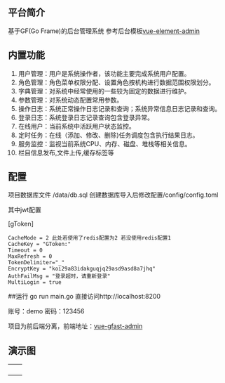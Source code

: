 ## 平台简介
基于GF(Go Frame)的后台管理系统
参考后台模板[vue-element-admin](https://github.com/PanJiaChen/vue-element-admin)

## 内置功能

1.  用户管理：用户是系统操作者，该功能主要完成系统用户配置。
2.  角色管理：角色菜单权限分配、设置角色按机构进行数据范围权限划分。
3.  字典管理：对系统中经常使用的一些较为固定的数据进行维护。
4.  参数管理：对系统动态配置常用参数。
5.  操作日志：系统正常操作日志记录和查询；系统异常信息日志记录和查询。
6. 登录日志：系统登录日志记录查询包含登录异常。
7. 在线用户：当前系统中活跃用户状态监控。
8. 定时任务：在线（添加、修改、删除)任务调度包含执行结果日志。
9. 服务监控：监视当前系统CPU、内存、磁盘、堆栈等相关信息。
10. 栏目信息发布,文件上传,缓存标签等


## 配置
项目数据库文件 /data/db.sql 创建数据库导入后修改配置/config/config.toml

其中jwt配置

[gToken]

    CacheMode = 2 此处若使用了redis配置为2 若没使用redis配置1
    CacheKey = "GToken:"
    Timeout = 0
    MaxRefresh = 0
    TokenDelimiter="_"
    EncryptKey = "koi29a83idakguqjq29asd9asd8a7jhq"
    AuthFailMsg = "登录超时，请重新登录"
    MultiLogin = true

##运行
go run main.go 直接访问http://localhost:8200

账号：demo  密码：123456

项目为前后端分离，前端地址：[vue-gfast-admin](https://gitee.com/tiger1103/vue-gfast-admin)
## 演示图

<table>
    <tr>
        <td><img src=""/></td>
        <td><img src=""/></td>
    </tr>
    <tr>
        <td><img src=""/></td>
        <td><img src=""/></td>
    </tr>
    <tr>
        <td><img src=""/></td>
        <td><img src=""/></td>
    </tr>
	<tr>
        <td><img src=""/></td>
        <td><img src=""/></td>
    </tr>
</table>
